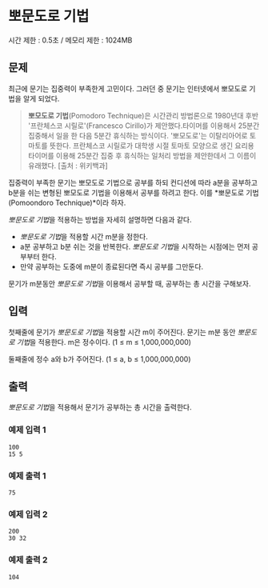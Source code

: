 # 뽀문도로 기법

시간 제한  : 0.5초 / 메모리 제한 : 1024MB

## 문제

최근에 문기는 집중력이 부족한게 고민이다. 그러던 중 문기는 인터넷에서 뽀모도로 기법을 알게 되었다.

> **뽀모도로 기법**(Pomodoro Technique)은 시간관리 방법론으로 1980년대 후반 '프란체스코 시릴로'(Francesco Cirillo)가 제안했다.타이머를 이용해서 25분간 집중해서 일을 한 다음 5분간 휴식하는 방식이다. '뽀모도로'는 이탈리아어로 토마토를 뜻한다. 프란체스코 시릴로가 대학생 시절 토마토 모양으로 생긴 요리용 타이머를 이용해 25분간 집중 후 휴식하는 일처리 방법을 제안한데서 그 이름이 유래했다. [출처 : 위키백과]

집중력이 부족한 문기는 뽀모도로 기법으로 공부를 하되 컨디션에 따라 a분을 공부하고 b분을 쉬는 변형된 뽀모도로 기법을 이용해서 공부를 하려고 한다. 이를 *뽀문도로 기법(Pomoondoro Technique)*이라 하자.

*뽀문도로 기법*을 적용하는 방법을 자세히 설명하면 다음과 같다.

- *뽀문도로 기법*을 적용할 시간 m분을 정한다.
- a분 공부하고 b분 쉬는 것을 반복한다. *뽀문도로 기법*을 시작하는 시점에는 먼저 공부부터 한다.
- 만약 공부하는 도중에 m분이 종료된다면 즉시 공부를 그만둔다.

문기가 m분동안 *뽀문도로 기법*을 이용해서 공부할 때, 공부하는 총 시간을 구해보자.



## 입력

첫째줄에 문기가 *뽀문도로 기법*을 적용할 시간 m이 주어진다. 문기는 m분 동안 *뽀문도로 기법*을 적용한다. m은 정수이다. (1 ≤ m ≤ 1,000,000,000)

둘째줄에 정수 a와 b가 주어진다. (1 ≤ a, b ≤ 1,000,000,000)



## 출력

*뽀문도로 기법*을 적용해서 문기가 공부하는 총 시간을 출력한다.



### 예제 입력 1

```
100
15 5
```

### 예제 출력 1

```
75
```

### 예제 입력 2

```
200
30 32
```

### 예제 출력 2

```
104
```

